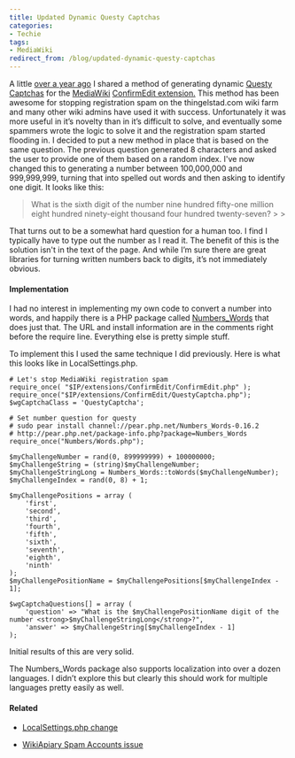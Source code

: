 ```yaml
---
title: Updated Dynamic Questy Captchas
categories:
- Techie
tags:
- MediaWiki
redirect_from: /blog/updated-dynamic-questy-captchas
---
```


A little [over a year ago](/thingelstad/stopping-mediawiki-spam-with-dynamic-questy-captchas) I shared a method of generating dynamic [Questy Captchas](http://www.mediawiki.org/wiki/Extension:QuestyCaptcha) for the [MediaWiki](http://www.mediawiki.org/) [ConfirmEdit extension.](http://www.mediawiki.org/wiki/Extension:ConfirmEdit) This method has been awesome for stopping registration spam on the thingelstad.com wiki farm and many other wiki admins have used it with success. Unfortunately it was more useful in it’s novelty than in it’s difficult to solve, and eventually some spammers wrote the logic to solve it and the registration spam started flooding in.
I decided to put a new method in place that is based on the same question. The previous question generated 8 characters and asked the user to provide one of them based on a random index. I've now changed this to generating a number between 100,000,000 and 999,999,999, turning that into spelled out words and then asking to identify one digit. It looks like this:

<blockquote>What is the sixth digit of the number nine hundred fifty-one million eight hundred ninety-eight thousand four hundred twenty-seven?
> 
> </blockquote>

That turns out to be a somewhat hard question for a human too. I find I typically have to type out the number as I read it. The benefit of this is the solution isn't in the text of the page. And while I’m sure there are great libraries for turning written numbers back to digits, it’s not immediately obvious.

<!-- more -->

#### Implementation

I had no interest in implementing my own code to convert a number into words, and happily there is a PHP package called [Numbers_Words](http://pear.php.net/package-info.php?package=Numbers_Words) that does just that. The URL and install information are in the comments right before the require line. Everything else is pretty simple stuff.

To implement this I used the same technique I did previously. Here is what this looks like in LocalSettings.php.



    
    # Let's stop MediaWiki registration spam
    require_once( "$IP/extensions/ConfirmEdit/ConfirmEdit.php" );
    require_once("$IP/extensions/ConfirmEdit/QuestyCaptcha.php");
    $wgCaptchaClass = 'QuestyCaptcha';
    
    # Set number question for questy
    # sudo pear install channel://pear.php.net/Numbers_Words-0.16.2
    # http://pear.php.net/package-info.php?package=Numbers_Words 
    require_once("Numbers/Words.php");
    
    $myChallengeNumber = rand(0, 899999999) + 100000000;
    $myChallengeString = (string)$myChallengeNumber;
    $myChallengeStringLong = Numbers_Words::toWords($myChallengeNumber);
    $myChallengeIndex = rand(0, 8) + 1;
    
    $myChallengePositions = array (
        'first',
        'second',
        'third',
        'fourth',
        'fifth',
        'sixth',
        'seventh',
        'eighth',
        'ninth'
    );
    $myChallengePositionName = $myChallengePositions[$myChallengeIndex - 1];
    
    $wgCaptchaQuestions[] = array (
        'question' => "What is the $myChallengePositionName digit of the number <strong>$myChallengeStringLong</strong>?",
        'answer' => $myChallengeString[$myChallengeIndex - 1]
    );
    

Initial results of this are very solid.

The Numbers_Words package also supports localization into over a dozen languages. I didn’t explore this but clearly this should work for multiple languages pretty easily as well.

#### Related



  * [LocalSettings.php change](https://github.com/thingles/wiki-farm/commit/df1587d3b28b586197259da4587fc152becefc4e)


  * [WikiApiary Spam Accounts issue](https://github.com/WikiApiary/WikiApiary/issues/204)


